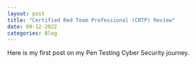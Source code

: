 ```yaml
---
layout: post
title: "Certified Red Team Professional (CRTP) Review"
date: 09-12-2022
categories: Blog
---
```


Here is my first post on my Pen Testing Cyber Security journey. 
